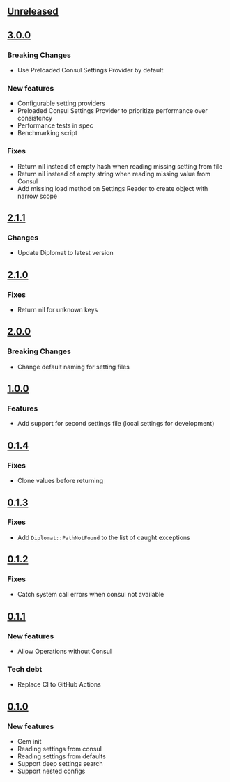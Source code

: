 ## [Unreleased]

## [3.0.0]
### Breaking Changes
- Use Preloaded Consul Settings Provider by default
### New features
- Configurable setting providers
- Preloaded Consul Settings Provider to prioritize performance over consistency
- Performance tests in spec
- Benchmarking script
### Fixes
- Return nil instead of empty hash when reading missing setting from file
- Return nil instead of empty string when reading missing value from Consul
- Add missing load method on Settings Reader to create object with narrow scope

## [2.1.1]
### Changes
- Update Diplomat to latest version 

## [2.1.0]
### Fixes
- Return nil for unknown keys 

## [2.0.0]
### Breaking Changes
- Change default naming for setting files 

## [1.0.0]
### Features
- Add support for second settings file (local settings for development) 

## [0.1.4]
### Fixes
- Clone values before returning

## [0.1.3]
### Fixes
- Add `Diplomat::PathNotFound` to the list of caught exceptions

## [0.1.2]
### Fixes
- Catch system call errors when consul not available

## [0.1.1]
### New features
- Allow Operations without Consul
### Tech debt
- Replace CI to GitHub Actions

## [0.1.0]
### New features
- Gem init
- Reading settings from consul
- Reading settings from defaults
- Support deep settings search
- Support nested configs

[Unreleased]: https://github.com/matic-insurance/consul_application_settings/compare/3.0.0...HEAD
[3.0.0]: https://github.com/matic-insurance/consul_application_settings/compare/2.0.0...3.0.0
[2.1.1]: https://github.com/matic-insurance/consul_application_settings/compare/2.1.0...2.1.1
[2.1.0]: https://github.com/matic-insurance/consul_application_settings/compare/2.0.0...2.1.0
[2.0.0]: https://github.com/matic-insurance/consul_application_settings/compare/1.0.0...2.0.0
[1.0.0]: https://github.com/matic-insurance/consul_application_settings/compare/0.1.4...1.0.0
[0.1.4]: https://github.com/matic-insurance/consul_application_settings/compare/0.1.3...0.1.4
[0.1.3]: https://github.com/matic-insurance/consul_application_settings/compare/0.1.2...0.1.3
[0.1.2]: https://github.com/matic-insurance/consul_application_settings/compare/0.1.1...0.1.2
[0.1.1]: https://github.com/matic-insurance/consul_application_settings/compare/0.1.0...0.1.1
[0.1.0]: https://github.com/matic-insurance/consul_application_settings/compare/cb7194f...0.1.0
